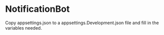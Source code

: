 # NotificationBot

Copy appsettings.json to a appsettings.Development.json file and fill in the variables needed.  
